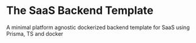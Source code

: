 # The SaaS Backend Template
A minimal platform agnostic dockerized backend template for SaaS using Prisma, TS and docker

